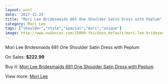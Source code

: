 ```yaml
---
layout: post
date: '2017-11-25'
title: "Mori Lee Bridesmaids 681 One Shoulder Satin Dress with Peplum"
category: Mori Lee
tags: ["shoulder","style","special","mori","unique"]
image: http://www.eudances.com/15009-thickbox_default/mori-lee-bridesmaids-681-one-shoulder-satin-dress-with-peplum.jpg
---
```

Mori Lee Bridesmaids 681 One Shoulder Satin Dress with Peplum

On Sales: **$222.99**
<a href="https://www.eudances.com/en/mori-lee/4465-mori-lee-bridesmaids-681-one-shoulder-satin-dress-with-peplum.html"><amp-img layout="responsive" width="600" height="600" src="//www.eudances.com/15009-thickbox_default/mori-lee-bridesmaids-681-one-shoulder-satin-dress-with-peplum.jpg" alt="Mori Lee Bridesmaids 681 One Shoulder Satin Dress with Peplum 0" /></a>
<a href="https://www.eudances.com/en/mori-lee/4465-mori-lee-bridesmaids-681-one-shoulder-satin-dress-with-peplum.html"><amp-img layout="responsive" width="600" height="600" src="//www.eudances.com/15013-thickbox_default/mori-lee-bridesmaids-681-one-shoulder-satin-dress-with-peplum.jpg" alt="Mori Lee Bridesmaids 681 One Shoulder Satin Dress with Peplum 1" /></a>
<a href="https://www.eudances.com/en/mori-lee/4465-mori-lee-bridesmaids-681-one-shoulder-satin-dress-with-peplum.html"><amp-img layout="responsive" width="600" height="600" src="//www.eudances.com/15012-thickbox_default/mori-lee-bridesmaids-681-one-shoulder-satin-dress-with-peplum.jpg" alt="Mori Lee Bridesmaids 681 One Shoulder Satin Dress with Peplum 2" /></a>
<a href="https://www.eudances.com/en/mori-lee/4465-mori-lee-bridesmaids-681-one-shoulder-satin-dress-with-peplum.html"><amp-img layout="responsive" width="600" height="600" src="//www.eudances.com/15011-thickbox_default/mori-lee-bridesmaids-681-one-shoulder-satin-dress-with-peplum.jpg" alt="Mori Lee Bridesmaids 681 One Shoulder Satin Dress with Peplum 3" /></a>
<a href="https://www.eudances.com/en/mori-lee/4465-mori-lee-bridesmaids-681-one-shoulder-satin-dress-with-peplum.html"><amp-img layout="responsive" width="600" height="600" src="//www.eudances.com/15010-thickbox_default/mori-lee-bridesmaids-681-one-shoulder-satin-dress-with-peplum.jpg" alt="Mori Lee Bridesmaids 681 One Shoulder Satin Dress with Peplum 4" /></a>

Buy it: [Mori Lee Bridesmaids 681 One Shoulder Satin Dress with Peplum](https://www.eudances.com/en/mori-lee/4465-mori-lee-bridesmaids-681-one-shoulder-satin-dress-with-peplum.html "Mori Lee Bridesmaids 681 One Shoulder Satin Dress with Peplum")

View more: [Mori Lee](https://www.eudances.com/en/65-mori-lee "Mori Lee")
